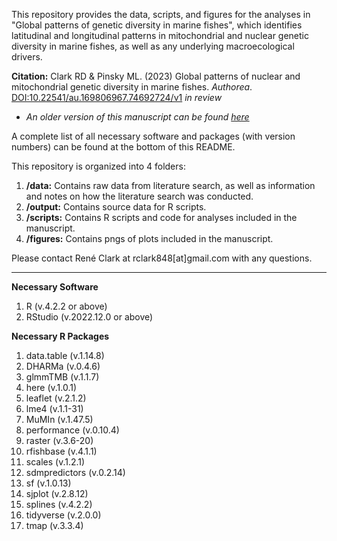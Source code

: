 This repository provides the data, scripts, and figures for the analyses in "Global patterns of genetic diversity in marine fishes", which identifies latitudinal and longitudinal patterns in mitochondrial and nuclear genetic diversity in marine fishes, as well as any underlying macroecological drivers. 

**Citation:** Clark RD & Pinsky ML. (2023) Global patterns of nuclear and mitochondrial genetic diversity in marine fishes. *Authorea*. [DOI:10.22541/au.169806967.74692724/v1](https://doi.org/10.22541/au.169806967.74692724/v1) *in review*
  * *An older version of this manuscript can be found [here](https://doi.org/10.22541/au.168726266.68173061/v1)*

A complete list of all necessary software and packages (with version numbers) can be found at the bottom of this README.

This repository is organized into 4 folders: 
1. **/data:** Contains raw data from literature search, as well as information and notes on how the literature search was conducted.
2. **/output:** Contains source data for R scripts.
3. **/scripts:** Contains R scripts and code for analyses included in the manuscript.
4. **/figures:** Contains pngs of plots included in the manuscript.

Please contact René Clark at rclark848[at]gmail.com with any questions.
_______________________________________________________

**Necessary Software**
1. R (v.4.2.2 or above)
2. RStudio (v.2022.12.0 or above)

**Necessary R Packages**
1. data.table (v.1.14.8)
2. DHARMa (v.0.4.6)
3. glmmTMB (v.1.1.7)
4. here (v.1.0.1)
5. leaflet (v.2.1.2)
6. lme4 (v.1.1-31)
7. MuMIn (v.1.47.5)
8. performance (v.0.10.4)
9. raster (v.3.6-20)
10. rfishbase (v.4.1.1)
11. scales (v.1.2.1)
12. sdmpredictors (v.0.2.14)
13. sf (v.1.0.13)
14. sjplot (v.2.8.12)
15. splines (v.4.2.2)
16. tidyverse (v.2.0.0)
17. tmap (v.3.3.4)
